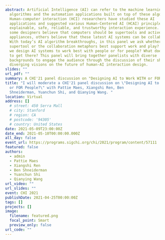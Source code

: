 ```yaml
---
abstract: Artificial Intelligence (AI) can refer to the machine learning
  algorithms and the automation applications built on top of these algorithms.
  Human-computer interaction (HCI) researchers have studied these AI
  applications and suggested various Human-Centered AI (HCAI) principles for an
  explainable, safe, reliable, and trustworthy interaction experience. While
  some designers believe that computers should be supertools and active
  appliances, others believe that these latest AI systems can be collaborators.
  With today’s AI algorithm breakthroughs, in this panel we ask whether the
  supertool or the collaboration metaphors best support work and play? How can
  we design AI systems to work best with people or for people? What does it take
  to get there? This panel will bring together panelists with diverse
  backgrounds to engage the audience through the discussion of their shared or
  diverging visions on the future of human-AI interaction design.
slides: ""
url_pdf: ""
summary: A CHI'21 panel discussion on "Designing AI to Work WITH or FOR People?"
title: "I will moderate a CHI'21 panel discussion on \"Designing AI to Work WITH
  or FOR People?\" with Pattie Maes, Xiangshi Ren, Ben
  Shneiderman, Yuanchun Shi, and Qianying Wang. "
location: Virtual
address: []
  # street: 450 Serra Mall
  # city: Stanford
  # region: CA
  # postcode: '94305'
  # country: United States
date: 2021-05-09T23:00:00Z
date_end: 2021-05-10T00:00:00.000Z
all_day: false
event_url: https://programs.sigchi.org/chi/2021/program/content/57111
featured: false
authors:
  - admin
  - Pattie Maes
  - Xiangshi Ren
  - Ben Shneiderman
  - Yuanchun Shi
  - Qianying Wang
url_video: ""
url_slides: ""
event: CHI 2021
publishDate: 2021-04-25T00:00:00Z
tags: []
projects: []
image:
  filename: featured.png
  focal_point: Smart
  preview_only: false
url_code: ""
---
```


<!-- {{% callout note %}}
Click on the **Slides** button above to view the built-in slides feature.
{{% /callout %}}

Slides can be added in a few ways:

- **Create** slides using Wowchemy's [*Slides*](https://wowchemy.com/docs/managing-content/#create-slides) feature and link using `slides` parameter in the front matter of the talk file
- **Upload** an existing slide deck to `static/` and link using `url_slides` parameter in the front matter of the talk file
- **Embed** your slides (e.g. Google Slides) or presentation video on this page using [shortcodes](https://wowchemy.com/docs/writing-markdown-latex/).

Further event details, including [page elements](https://wowchemy.com/docs/writing-markdown-latex/) such as image galleries, can be added to the body of this page. -->
